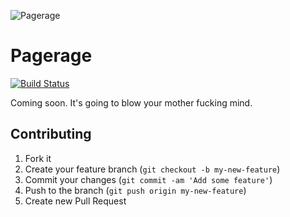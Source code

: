 ![Pagerage](https://raw.github.com/gorsuch/pagerage/master/pagerage.jpg)

# Pagerage

[![Build Status](https://secure.travis-ci.org/gorsuch/pagerage.png)](http://travis-ci.org/gorsuch/pagerage)

Coming soon.  It's going to blow your mother fucking mind.

## Contributing

1. Fork it
2. Create your feature branch (`git checkout -b my-new-feature`)
3. Commit your changes (`git commit -am 'Add some feature'`)
4. Push to the branch (`git push origin my-new-feature`)
5. Create new Pull Request
